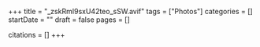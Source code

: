 +++
title = "_zskRmI9sxU42teo_sSW.avif"
tags = ["Photos"]
categories = []
startDate = ""
draft = false
pages = []

citations = []
+++
